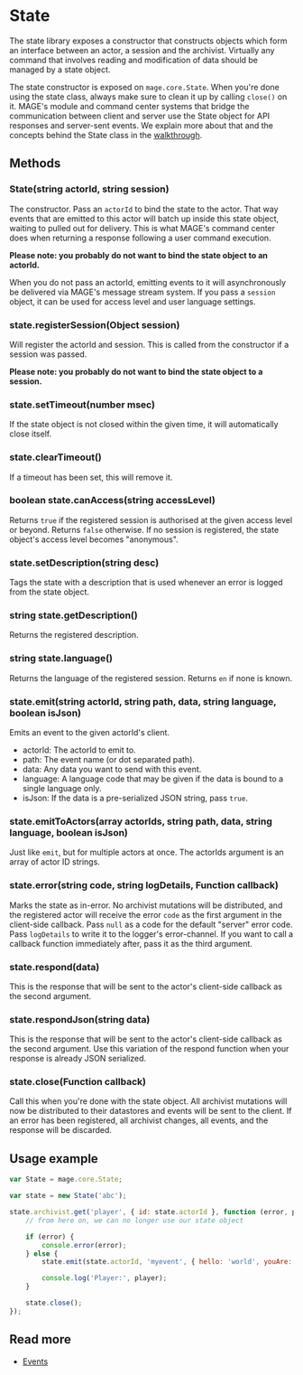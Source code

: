 # State

The state library exposes a constructor that constructs objects which form an interface between an
actor, a session and the archivist. Virtually any command that involves reading and modification of
data should be managed by a state object.

The state constructor is exposed on `mage.core.State`. When you're done using the state class,
always make sure to clean it up by calling `close()` on it. MAGE's module and command center systems
that bridge the communication between client and server use the State object for API responses and
server-sent events. We explain more about that and the concepts behind the State class in the
[walkthrough](../../docs/walkthrough/Readme.md).


## Methods

### State(string actorId, string session)

The constructor. Pass an `actorId` to bind the state to the actor. That way events that are emitted
to this actor will batch up inside this state object, waiting to pulled out for delivery. This is
what MAGE's command center does when returning a response following a user command execution.

**Please note: you probably do not want to bind the state object to an actorId.**

When you do not pass an actorId, emitting events to it will asynchronously be delivered via MAGE's
message stream system. If you pass a `session` object, it can be used for access level and user
language settings.

### state.registerSession(Object session)

Will register the actorId and session. This is called from the constructor if a session was passed.

**Please note: you probably do not want to bind the state object to a session.**

### state.setTimeout(number msec)

If the state object is not closed within the given time, it will automatically close itself.

### state.clearTimeout()

If a timeout has been set, this will remove it.

### boolean state.canAccess(string accessLevel)

Returns `true` if the registered session is authorised at the given access level or beyond. Returns
`false` otherwise. If no session is registered, the state object's access level becomes "anonymous".

### state.setDescription(string desc)

Tags the state with a description that is used whenever an error is logged from the state object.

### string state.getDescription()

Returns the registered description.

### string state.language()

Returns the language of the registered session. Returns `en` if none is known.

### state.emit(string actorId, string path, data, string language, boolean isJson)

Emits an event to the given actorId's client.

* actorId: The actorId to emit to.
* path: The event name (or dot separated path).
* data: Any data you want to send with this event.
* language: A language code that may be given if the data is bound to a single language only.
* isJson: If the data is a pre-serialized JSON string, pass `true`.

### state.emitToActors(array actorIds, string path, data, string language, boolean isJson)

Just like `emit`, but for multiple actors at once. The actorIds argument is an array of actor ID
strings.

### state.error(string code, string logDetails, Function callback)

Marks the state as in-error. No archivist mutations will be distributed, and the registered actor
will receive the error `code` as the first argument in the client-side callback. Pass `null` as a
code for the default "server" error code. Pass `logDetails` to write it to the logger's
error-channel. If you want to call a callback function immediately after, pass it as the third
argument.

### state.respond(data)

This is the response that will be sent to the actor's client-side callback as the second argument.

### state.respondJson(string data)

This is the response that will be sent to the actor's client-side callback as the second argument.
Use this variation of the respond function when your response is already JSON serialized.

### state.close(Function callback)

Call this when you're done with the state object. All archivist mutations will now be distributed to
their datastores and events will be sent to the client. If an error has been registered, all
archivist changes, all events, and the response will be discarded.


## Usage example

```javascript
var State = mage.core.State;

var state = new State('abc');

state.archivist.get('player', { id: state.actorId }, function (error, player) {
	// from here on, we can no longer use our state object

	if (error) {
		console.error(error);
	} else {
		state.emit(state.actorId, 'myevent', { hello: 'world', youAre: player });

		console.log('Player:', player);
	}

	state.close();
});
```

## Read more

* [Events](../../docs/walkthrough/Events.md)
